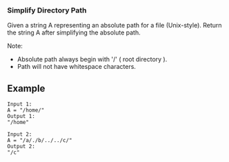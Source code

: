 ### Simplify Directory Path
Given a string A representing an absolute path for a file (Unix-style).
Return the string A after simplifying the absolute path.

Note:
- Absolute path always begin with '/' ( root directory ).
- Path will not have whitespace characters.

## Example 
```
Input 1:
A = "/home/"
Output 1:
"/home"

Input 2:
A = "/a/./b/../../c/"
Output 2:
"/c"
```
